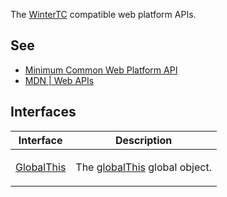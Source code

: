 The [WinterTC](https://wintertc.org/) compatible web platform APIs.

## See

 - [Minimum Common Web Platform API](https://common-min-api.proposal.wintertc.org/)
 - [MDN | Web APIs](https://developer.mozilla.org/en-US/docs/Web/API)

## Interfaces

<table>
<thead>
<tr>
<th>Interface</th>
<th>Description</th>
</tr>
</thead>
<tbody>
<tr>
<td>

[GlobalThis](interfaces/GlobalThis.md)

</td>
<td>

The [globalThis](https://developer.mozilla.org/docs/Web/JavaScript/Reference/Global_Objects/globalThis) global object.

</td>
</tr>
</tbody>
</table>
